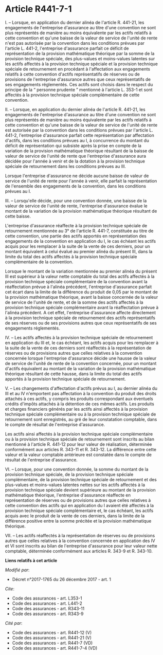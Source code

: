# Article R441-7-1

I. – Lorsque, en application du dernier alinéa de l'article R. 441-21, les engagements de l'entreprise d'assurance au titre
d'une convention ne sont plus représentés de manière au moins équivalente par les actifs relatifs à cette convention et
qu'une baisse de la valeur de service de l'unité de rente n'est pas autorisée par la convention dans les conditions prévues
par l'article L. 441-2, l'entreprise d'assurance parfait ce déficit de représentation de la provision mathématique théorique
par la somme de la provision technique spéciale, des plus-values et moins-values latentes sur les actifs affectés à la
provision technique spéciale et la provision technique spéciale de retournement en procédant à l'affectation aux engagements
relatifs à cette convention d'actifs représentatifs de réserves ou de provisions de l'entreprise d'assurance autres que ceux
représentatifs de ses engagements réglementés. Ces actifs sont choisis dans le respect du principe de la “ personne prudente
” mentionné à l'article L. 353-1 et sont affectés à la provision technique spéciale complémentaire de cette convention. 

II. – Lorsque, en application du dernier alinéa de l'article R. 441-21, les engagements de l'entreprise d'assurance au titre
d'une convention ne sont plus représentés de manière au moins équivalente par les actifs relatifs à cette convention et
qu'une baisse de la valeur de service de l'unité de rente est autorisée par la convention dans les conditions prévues par
l'article L. 441-2, l'entreprise d'assurance parfait cette représentation par affectation d'actifs, dans les conditions
prévues au I, à concurrence du montant du déficit de représentation qui subsiste après la prise en compte de la variation de
la provision mathématique théorique résultant de la baisse de valeur de service de l'unité de rente que l'entreprise
d'assurance aura décidée pour l'année à venir et de la dotation à la provision technique spéciale de retournement dans les
conditions prévues au III. 

Lorsque l'entreprise d'assurance ne décide aucune baisse de valeur de service de l'unité de rente pour l'année à venir, elle
parfait la représentation de l'ensemble des engagements de la convention, dans les conditions prévues au I. 

III. – Lorsqu'elle décide, pour une convention donnée, une baisse de la valeur de service de l'unité de rente, l'entreprise
d'assurance évalue le montant de la variation de la provision mathématique théorique résultant de cette baisse. 

L'entreprise d'assurance réaffecte à la provision technique spéciale de retournement mentionnée au 3° de l'article R. 441-7,
constituée au titre de cette convention, une partie des actifs apportés en représentation des engagements de la convention en
application du I, le cas échéant les actifs acquis pour les remplacer à la suite de la vente de ces derniers, pour un montant
équivalent à celui évalué au premier alinéa du présent III, dans la limite du total des actifs affectés à la provision
technique spéciale complémentaire de la convention. 

Lorsque le montant de la variation mentionnée au premier alinéa du présent III est supérieur à la valeur nette comptable du
total des actifs affectés à la provision technique spéciale complémentaire de la convention avant la réaffectation prévue à
l'alinéa précédent, l'entreprise d'assurance parfait cet écart dans la limite de la différence du produit de 0,05 par le
montant de la provision mathématique théorique, avant la baisse concernée de la valeur de service de l'unité de rente, et de
la somme des actifs affectés à la provision technique spéciale complémentaire avant la réaffectation prévue à l'alinéa
précédent. A cet effet, l'entreprise d'assurance affecte directement à la provision technique spéciale de retournement des
actifs représentatifs de ses réserves ou de ses provisions autres que ceux représentatifs de ses engagements réglementés. 

IV. – Les actifs affectés à la provision technique spéciale de retournement en application du III et, le cas échéant, les
actifs acquis pour les remplacer à la suite de la vente de ces derniers sont réaffectés à la représentation de réserves ou de
provisions autres que celles relatives à la convention concernée lorsque l'entreprise d'assurance décide une hausse de la
valeur de service de l'unité de rente de la convention concernée, pour un montant d'actifs équivalent au montant de la
variation de la provision mathématique théorique résultant de cette hausse, dans la limite du total des actifs apportés à la
provision technique spéciale de retournement. 

V. – Les changements d'affectation d'actifs prévus au I, au dernier alinéa du III et au IV n'emportent pas affectation à la
convention du produit des droits attachés à ces actifs, y compris les produits correspondant aux éventuels crédits d'impôts
attachés à la détention de ces mêmes actifs. Les produits et charges financiers générés par les actifs ainsi affectés à la
provision technique spéciale complémentaire ou à la provision technique spéciale de retournement sont enregistrés, au gré de
leur constatation comptable, dans le compte de résultat de l'entreprise d'assurance. 

Les actifs ainsi affectés à la provision technique spéciale complémentaire ou à la provision technique spéciale de
retournement sont inscrits au bilan mentionné à l'article R. 441-12 pour leur valeur de réalisation, déterminée conformément
aux articles R. 343-11 et R. 343-12. La différence entre cette valeur et la valeur comptable antérieure est constatée dans le
compte de résultat de l'entreprise d'assurance. 

VI. – Lorsque, pour une convention donnée, la somme du montant de la provision technique spéciale, de la provision technique
spéciale complémentaire, de la provision technique spéciale de retournement et des plus-values et moins-values latentes
nettes sur les actifs affectés à la provision technique spéciale devient supérieure au montant de la provision mathématique
théorique, l'entreprise d'assurance réaffecte en représentation de réserves ou de provisions autres que celles relatives à
cette convention des actifs qui en application du I avaient été affectés à la provision technique spéciale complémentaire et,
le cas échéant, les actifs acquis avec le produit de la vente de ces derniers, dans la limite de la différence positive entre
la somme précitée et la provision mathématique théorique. 

VII. – Les actifs réaffectés à la représentation de réserves ou de provisions autres que celles relatives à la convention
concernée en application des IV et VI sont inscrits au bilan de l'entreprise d'assurance pour leur valeur nette comptable,
déterminée conformément aux articles R. 343-9 et R. 343-10.

**Liens relatifs à cet article**

_Modifié par_:

  - Décret n°2017-1765 du 26 décembre 2017 - art. 1

_Cite_:

  - Code des assurances - art. L353-1
  - Code des assurances - art. L441-2
  - Code des assurances - art. R343-11
  - Code des assurances - art. R343-9

_Cité par_:

  - Code des assurances - art. R441-12 (V)
  - Code des assurances - art. R441-21 (V)
  - Code des assurances - art. R441-7 (VD)
  - Code des assurances - art. R441-7-4 (VD)
